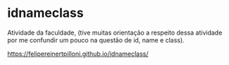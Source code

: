# idnameclass
Atividade da faculdade, (tive muitas orientação a respeito dessa atividade por me confundir um pouco na questão de id, name e class).


https://felipereinertpilloni.github.io/idnameclass/
